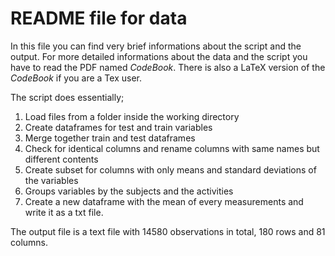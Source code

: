 # README file for data

In this file you can find very brief informations about the script and the output.
For more detailed informations about the data and the script you have to read the PDF named *CodeBook*.
There is also a LaTeX version of the *CodeBook* if you are a Tex user.

The script does essentially;
1.   Load files from a folder inside the working directory
2.   Create dataframes for test and train variables
3.   Merge together train and test dataframes
4.   Check for identical columns and rename columns with same names but different contents
5.   Create subset for columns with only means and standard deviations of the variables
6.   Groups variables by the subjects and the activities
7.   Create a new dataframe with the mean of every measurements and write it as a txt file.

The output file is a text file with 14580 observations in total, 180 rows and 81 columns.